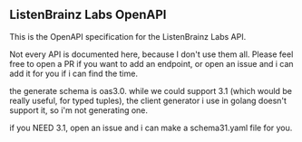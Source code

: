 ## ListenBrainz Labs OpenAPI

This is the OpenAPI specification for the ListenBrainz Labs API.

Not every API is documented here, because I don't use them all. Please feel free to open a PR if you want to add an endpoint, or open an issue and i can add it for you if i can find the time.

the generate schema is oas3.0. while we could support 3.1 (which would be really useful, for typed tuples), the client generator i use in golang doesn't support it, so i'm not generating one.

if you NEED 3.1, open an issue and i can make a schema31.yaml file for you.

